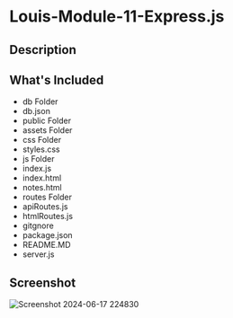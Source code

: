 # Louis-Module-11-Express.js
## Description


## What's Included
* db Folder
 * db.json
* public Folder
 * assets Folder
  * css Folder
   * styles.css
  * js Folder
   * index.js
  * index.html
  * notes.html
* routes Folder
 * apiRoutes.js
 * htmlRoutes.js
* gitgnore
* package.json
* README.MD
* server.js

## Screenshot
![Screenshot 2024-06-17 224830](https://github.com/Dark-N-Oak/Louis-Module-11-Express.js/assets/163933013/0cfc4f33-56d0-47a7-8639-93ad8e806176)
